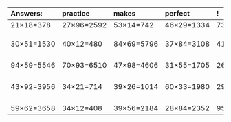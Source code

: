 | Answers: | practice | makes | perfect | ! |
| :--- | :--- | :--- | :--- | :--- |
| 21×18=378 | 27×96=2592 | 53×14=742 | 46×29=1334 | 73×81=5913 | 
|   |   |   |   |   | 
|   |   |   |   |   | 
|   |   |   |   |   | 
| 30×51=1530 | 40×12=480 | 84×69=5796 | 37×84=3108 | 41×49=2009 | 
|   |   |   |   |   | 
|   |   |   |   |   | 
|   |   |   |   |   | 
|   |   |   |   |   | 
| 94×59=5546 | 70×93=6510 | 47×98=4606 | 31×55=1705 | 26×88=2288 | 
|   |   |   |   |   | 
|   |   |   |   |   | 
|   |   |   |   |   | 
|   |   |   |   |   | 
| 43×92=3956 | 34×21=714 | 39×26=1014 | 60×33=1980 | 29×44=1276 | 
|   |   |   |   |   | 
|   |   |   |   |   | 
|   |   |   |   |   | 
|   |   |   |   |   | 
| 59×62=3658 | 34×12=408 | 39×56=2184 | 28×84=2352 | 95×96=9120 | 
